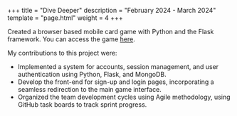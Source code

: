 +++
title = "Dive Deeper"
description = "February 2024 - March 2024" 
template = "page.html"
weight = 4 
+++

Created a browser based mobile card game with Python and the Flask framework. You can access the game [here](https://divedeeper.online/).

<!-- more -->

My contributions to this project were: 
- Implemented a system for accounts, session management, and user authentication using Python, Flask, and MongoDB.
- Develop the front-end for sign-up and login pages, incorporating a seamless redirection to the main game interface.
- Organized the team development cycles using Agile methodology, using GitHub task boards to track sprint progress.
